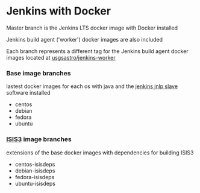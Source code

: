 # Jenkins with Docker

Master branch is the Jenkins LTS docker image with Docker installed

Jenkins build agent ('worker') docker images are also included

Each branch represents a different tag for the Jenkins build agent docker images
located at [usgsastro/jenkins-worker](https://cloud.docker.com/u/usgsastro/repository/docker/usgsastro/jenkins-worker)

### Base image branches
lastest docker images for each os with java and the [jenkins jnlp slave](https://github.com/jenkinsci/docker-jnlp-slave) software installed
- centos
- debian
- fedora
- ubuntu

### [ISIS3](https://github.com/USGS-Astrogeology/ISIS3) image branches
extensions of the base docker images with dependencies for building ISIS3
- centos-isisdeps
- debian-isisdeps
- fedora-isisdeps
- ubuntu-isisdeps


